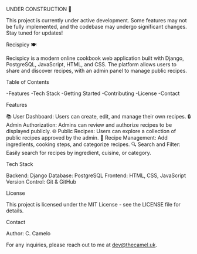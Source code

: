 UNDER CONSTRUCTION 🚧

This project is currently under active development. 
Some features may not be fully implemented, and the codebase may undergo significant changes. 
Stay tuned for updates!

Recispicy 🍽️

Recispicy is a modern online cookbook web application built with Django, PostgreSQL, JavaScript, HTML, and CSS. 
The platform allows users to share and discover recipes, with an admin panel to manage public recipes.

Table of Contents

-Features
-Tech Stack
-Getting Started
-Contributing
-License
-Contact

Features

📚 User Dashboard: Users can create, edit, and manage their own recipes.
🔒 Admin Authorization: Admins can review and authorize recipes to be displayed publicly.
🌐 Public Recipes: Users can explore a collection of public recipes approved by the admin.
📝 Recipe Management: Add ingredients, cooking steps, and categorize recipes.
🔍 Search and Filter: Easily search for recipes by ingredient, cuisine, or category.

Tech Stack

Backend: Django
Database: PostgreSQL
Frontend: HTML, CSS, JavaScript
Version Control: Git & GitHub


License

This project is licensed under the MIT License - see the LICENSE file for details.

Contact

Author: C. Camelo

For any inquiries, please reach out to me at dev@thecamel.uk.